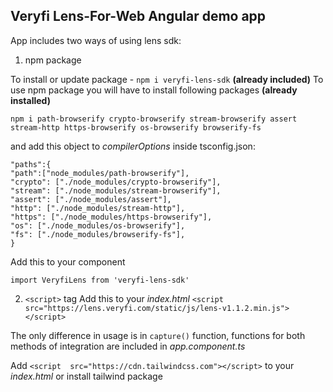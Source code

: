 ## Veryfi Lens-For-Web Angular demo app

App includes two ways of using lens sdk:

 1. npm package
 
 To install or update package - `npm i veryfi-lens-sdk` **(already included)**
 To use npm package you will have to install following packages **(already installed)**
 

    npm i path-browserify crypto-browserify stream-browserify assert stream-http https-browserify os-browserify browserify-fs

 and add this object to *compilerOptions* inside tsconfig.json: 
 ```
 "paths":{
"path":["node_modules/path-browserify"],
"crypto": ["./node_modules/crypto-browserify"],
"stream": ["./node_modules/stream-browserify"],
"assert": ["./node_modules/assert"],
"http": ["./node_modules/stream-http"],
"https": ["./node_modules/https-browserify"],
"os": ["./node_modules/os-browserify"],
"fs": ["./node_modules/browserify-fs"],
}
```
Add this to your component

    import VeryfiLens from 'veryfi-lens-sdk'

 2. `<script>` tag
 Add this to your *index.html*
`<script  src="https://lens.veryfi.com/static/js/lens-v1.1.2.min.js"></script>`

The only difference in usage is in `capture()` function, functions for both methods of integration are included in *app.component.ts*

Add `<script  src="https://cdn.tailwindcss.com"></script>` to your *index.html* or install tailwind package
